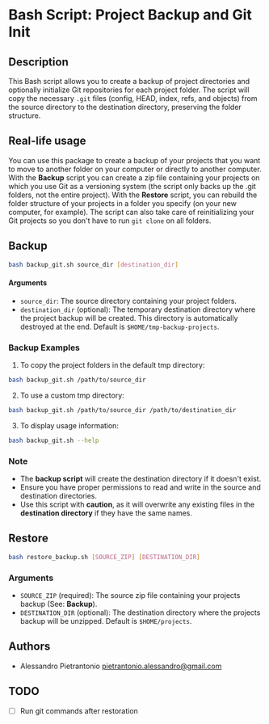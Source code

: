 # Bash Script: Project Backup and Git Init

## Description

This Bash script allows you to create a backup of project directories and optionally initialize Git repositories for each project folder. 
The script will copy the necessary `.git` files (config, HEAD, index, refs, and objects) from the source directory to the destination directory, preserving the folder structure.

## Real-life usage

You can use this package to create a backup of your projects that you want to move to another folder on your computer or directly to another computer.
With the **Backup** script you can create a zip file containing your projects on which you use Git as a versioning system (the script only backs up the .git folders, not the entire project).
With the **Restore** script, you can rebuild the folder structure of your projects in a folder you specify (on your new computer, for example). The script can also take care of reinitializing your Git projects so you don't have to run `git clone` on all folders.

## Backup

```bash
bash backup_git.sh source_dir [destination_dir]
```

#### Arguments

- `source_dir`: The source directory containing your project folders.
- `destination_dir` (optional): The temporary destination directory where the project backup will be created. This directory is automatically destroyed at the end. Default is `$HOME/tmp-backup-projects`.

### Backup Examples

1. To copy the project folders in the default tmp directory:

```bash
bash backup_git.sh /path/to/source_dir
```

2. To use a custom tmp directory:

```bash
bash backup_git.sh /path/to/source_dir /path/to/destination_dir
```

3. To display usage information:

```bash
bash backup_git.sh --help
```

### Note

- The **backup script** will create the destination directory if it doesn't exist.
- Ensure you have proper permissions to read and write in the source and destination directories.
- Use this script with **caution**, as it will overwrite any existing files in the **destination directory** if they have the same names.

## Restore

```bash
bash restore_backup.sh [SOURCE_ZIP] [DESTINATION_DIR]
```

### Arguments

- `SOURCE_ZIP` (required): The source zip file containing your projects backup (See: **Backup**).
- `DESTINATION_DIR` (optional): The destination directory where the projects backup will be unzipped. Default is `$HOME/projects`.

## Authors

- Alessandro Pietrantonio <pietrantonio.alessandro@gmail.com>

## TODO
- [ ] Run git commands after restoration
